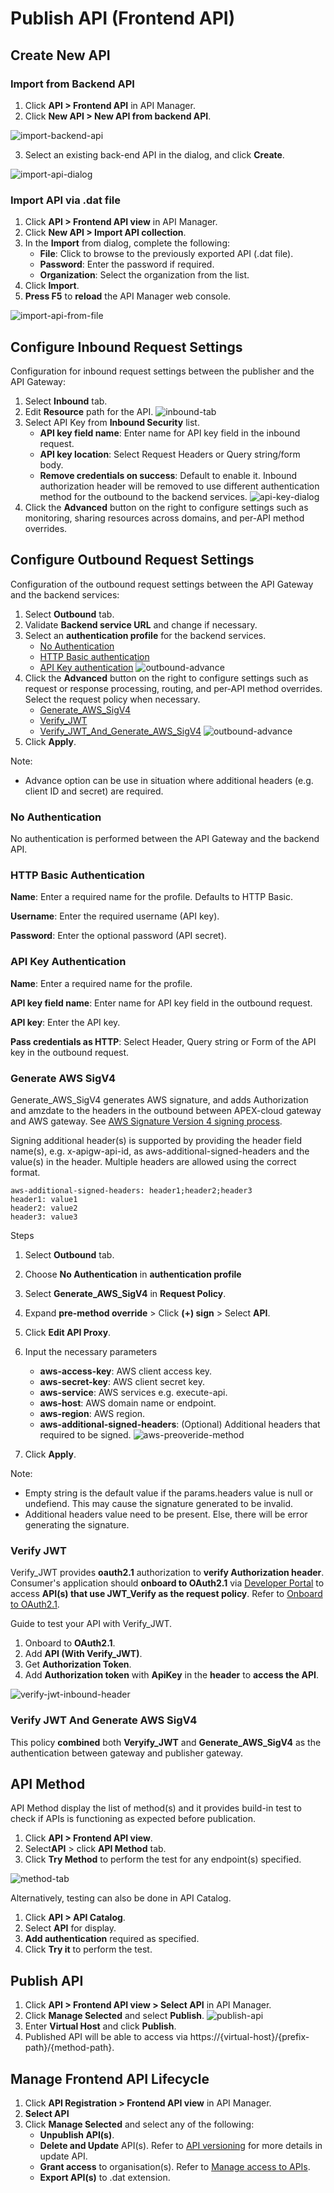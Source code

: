 # Publish API (Frontend API)

## Create New API

### Import from Backend API

1. Click **API > Frontend API** in API Manager.
2. Click **New API > New API from backend API**.

![import-backend-api](./image/publish-api/import-backend-api.png)

3. Select an existing back-end API in the dialog, and click **Create**.

![import-api-dialog](./image/publish-api/import-api-dialog.jpg)

### Import API via .dat file

1. Click **API > Frontend API view** in API Manager.
2. Click **New API > Import API collection**.
3. In the **Import** from dialog, complete the following:
   - **File**: Click to browse to the previously exported API (.dat file).
   - **Password**: Enter the password if required.
   - **Organization**: Select the organization from the list.
4. Click **Import**.
5. **Press F5** to **reload** the API Manager web console.

![import-api-from-file](./image/publish-api/import-api-from-file.jpg)

## Configure Inbound Request Settings

Configuration for inbound request settings between the publisher and the API Gateway:

1. Select **Inbound** tab.
2. Edit **Resource** path for the API.
   ![inbound-tab](./image/publish-api/inbound-tab.jpg)
3. Select API Key from **Inbound Security** list.
   - **API key field name**: Enter name for API key field in the inbound request.
   - **API key location**: Select Request Headers or Query string/form body.
   - **Remove credentials on success**: Default to enable it. Inbound authorization header will be removed to use different authentication method for the outbound to the backend services.
     ![api-key-dialog](./image/publish-api/api-key-dialog.jpg)
4. Click the **Advanced** button on the right to configure settings such as monitoring, sharing resources across domains, and per-API method overrides.

## Configure Outbound Request Settings

Configuration of the outbound request settings between the API Gateway and the backend services:

1. Select **Outbound** tab.
2. Validate **Backend service URL** and change if necessary.
3. Select an **authentication profile** for the backend services.
   - [No Authentication](#no-authentication)
   - [HTTP Basic authentication](#http-basic-authentication)
   - [API Key authentication](#api-key-authentication)
     ![outbound-advance](./image/publish-api/outbound-simple.jpg)
4. Click the **Advanced** button on the right to configure settings such as request or response processing, routing, and per-API method overrides. Select the request policy when necessary.
   - [Generate_AWS_SigV4](#generate-aws-sigv4)
   - [Verify_JWT](#verify-jwt)
   - [Verify_JWT_And_Generate_AWS_SigV4](#verify-jwt-and-generate-aws-sigv4)
     ![outbound-advance](./image/publish-api/outbound-advance.jpg)
5. Click **Apply**.

Note:

- Advance option can be use in situation where additional headers (e.g. client ID and secret) are required.

### No Authentication

No authentication is performed between the API Gateway and the backend API.

### HTTP Basic Authentication

**Name**: Enter a required name for the profile. Defaults to HTTP Basic.

**Username**: Enter the required username (API key).

**Password**: Enter the optional password (API secret).

### API Key Authentication

**Name**: Enter a required name for the profile.

**API key field name**: Enter name for API key field in the outbound request.

**API key**: Enter the API key.

**Pass credentials as HTTP**: Select Header, Query string or Form of the API key in the outbound request.

### Generate AWS SigV4

Generate_AWS_SigV4 generates AWS signature, and adds Authorization and amzdate to the headers in the outbound between APEX-cloud gateway and AWS gateway. See [AWS Signature Version 4 signing process](https://docs.aws.amazon.com/general/latest/gr/signature-version-4.html).

Signing additional header(s) is supported by providing the header field name(s), e.g. x-apigw-api-id, as aws-additional-signed-headers and the value(s) in the header. Multiple headers are allowed using the correct format.

```
aws-additional-signed-headers: header1;header2;header3
header1: value1
header2: value2
header3: value3
```

Steps

1. Select **Outbound** tab.
2. Choose **No Authentication** in **authentication profile**
3. Select **Generate_AWS_SigV4** in **Request Policy**.
4. Expand **pre-method override** > Click **(+) sign** > Select **API**.
5. Click **Edit API Proxy**.
6. Input the necessary parameters

   - **aws-access-key**: AWS client access key.
   - **aws-secret-key**: AWS client secret key.
   - **aws-service**: AWS services e.g. execute-api.
   - **aws-host**: AWS domain name or endpoint.
   - **aws-region**: AWS region.
   - **aws-additional-signed-headers**: (Optional) Additional headers that required to be signed.
     ![aws-preoveride-method](./image/publish-api/aws-preoveride-method.jpg)

7. Click **Apply**.

Note:

- Empty string is the default value if the params.headers value is null or undefiend. This may cause the signature generated to be invalid.
- Additional headers value need to be present. Else, there will be error generating the signature.

### Verify JWT

Verify_JWT provides **oauth2.1** authorization to **verify Authorization header**. Consumer's application should **onboard to OAuth2.1** via [Developer Portal](https://www-dev.api.developer.tech.gov.sg/) to access **API(s) that use JWT_Verify as the request policy**. Refer to [Onboard to OAuth2.1](docs/dev/oauth.md).

Guide to test your API with Verify_JWT.

1. Onboard to **OAuth2.1**.
2. Add **API (With Verify_JWT)**.
3. Get **Authorization Token**. <!-- Refer to (TODO: Update the link or document name) on the guide to get the token. -->
4. Add **Authorization token** with **ApiKey** in the **header** to **access the API**.

![verify-jwt-inbound-header](./image/publish-api/verify-jwt-inbound-header.jpg)

### Verify JWT And Generate AWS SigV4

This policy **combined** both **Veryify_JWT** and **Generate_AWS_SigV4** as the authentication between gateway and publisher gateway.

## API Method

API Method display the list of method(s) and it provides build-in test to check if APIs is functioning as expected before publication.

1. Click **API > Frontend API view**.
2. Select**API** > click **API Method** tab.
3. Click **Try Method** to perform the test for any endpoint(s) specified.

![method-tab](./image/publish-api/method-tab.jpg)

Alternatively, testing can also be done in API Catalog.

1. Click **API > API Catalog**.
2. Select **API** for display.
3. **Add authentication** required as specified.
4. Click **Try it** to perform the test.

## Publish API

1. Click **API > Frontend API view > Select API** in API Manager.
2. Click **Manage Selected** and select **Publish**.
   ![publish-api](./image/publish-api/publish-api.jpg)
3. Enter **Virtual Host** and click **Publish**.
4. Published API will be able to access via https://{virtual-host}/{prefix-path}/{method-path}.

## Manage Frontend API Lifecycle

1. Click **API Registration > Frontend API view** in API Manager.
2. **Select API**
3. Click **Manage Selected** and select any of the following:
   - **Unpublish API(s)**.
   - **Delete and Update** API(s). Refer to [API versioning](docs/publisher/api-versioning.md) for more details in update API.
   - **Grant access** to organisation(s). Refer to [Manage access to APIs](docs/publisher/manage-access-to-apis.md).
   - **Export API(s)** to .dat extension.
